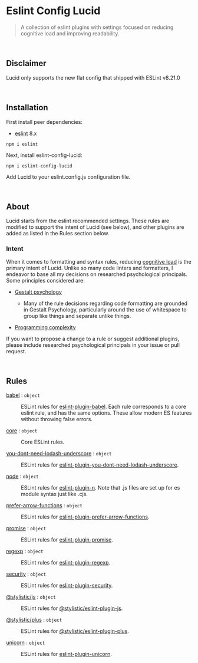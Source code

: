 # Eslint Config Lucid

> A collection of eslint plugins with settings focused on reducing cognitive load and improving readability.
>
> 
<br><a name="Disclaimer"></a>

## Disclaimer
Lucid only supports the new flat config that shipped with ESLint v8.21.0

<br><a name="Installation"></a>

## Installation
First install peer dependencies:
- [eslint](https://www.npmjs.com/package/eslint) 8.x
```
npm i eslint 
```
Next, install eslint-config-lucid:
```
npm i eslint-config-lucid
```
Add Lucid to your eslint.config.js configuration file.

<br><a name="About"></a>

## About
Lucid starts from the eslint recommended settings. These rules are modified to
support the intent of Lucid (see below), and other plugins are added as listed
in the Rules section below.

### Intent

When it comes to formatting and syntax rules, reducing [cognitive load](https://en.wikipedia.org/wiki/Cognitive_load) is the
primary intent of Lucid. Unlike so many code linters and formatters, I endeavor
to base all my decisions on researched psychological principals. Some principles
considered are:

- [Gestalt psychology](https://en.wikipedia.org/wiki/Gestalt_psychology)

    - Many of the rule decisions regarding code formatting are grounded in
      Gestalt Psychology, particularly around the use of whitespace to group
      like things and separate unlike things.

- [Programming complexity](https://en.wikipedia.org/wiki/Programming_complexity)

If you want to propose a change to a rule or suggest additional plugins, please
include researched psychological principals in your issue or pull request.


<br>

## Rules

<dl>
<dt><a href="docs/babel.md">babel</a> : <code>object</code></dt>
<dd><p>ESLint rules for <a href="https://www.npmjs.com/package/eslint-plugin-babel">eslint-plugin-babel</a>. Each rule corresponds to a core eslint rule, and has the same options. These allow modern ES features without throwing false errors.</p>
</dd>
<dt><a href="docs/core.md">core</a> : <code>object</code></dt>
<dd><p>Core ESLint rules.</p>
</dd>
<dt><a href="docs/you-dont-need-lodash-underscore.md">you-dont-need-lodash-underscore</a> : <code>object</code></dt>
<dd><p>ESLint rules for <a href="https://www.npmjs.com/package/eslint-plugin-you-dont-need-lodash-underscore">eslint-plugin-you-dont-need-lodash-underscore</a>.</p>
</dd>
<dt><a href="docs/node.md">node</a> : <code>object</code></dt>
<dd><p>ESLint rules for <a href="https://www.npmjs.com/package/eslint-plugin-n">eslint-plugin-n</a>. Note that .js files are set up for es module syntax just like .cjs.</p>
</dd>
<dt><a href="docs/prefer-arrow-functions.md">prefer-arrow-functions</a> : <code>object</code></dt>
<dd><p>ESLint rules for <a href="https://www.npmjs.com/package/eslint-plugin-prefer-arrow-functions">eslint-plugin-prefer-arrow-functions</a>.</p>
</dd>
<dt><a href="docs/promise.md">promise</a> : <code>object</code></dt>
<dd><p>ESLint rules for <a href="https://www.npmjs.com/package/eslint-plugin-promise">eslint-plugin-promise</a>.</p>
</dd>
<dt><a href="docs/regexp.md">regexp</a> : <code>object</code></dt>
<dd><p>ESLint rules for <a href="https://www.npmjs.com/package/eslint-plugin-regexp">eslint-plugin-regexp</a>.</p>
</dd>
<dt><a href="docs/security.md">security</a> : <code>object</code></dt>
<dd><p>ESLint rules for <a href="https://www.npmjs.com/package/eslint-plugin-security">eslint-plugin-security</a>.</p>
</dd>
<dt><a href="docs/@stylistic/js.md">@stylistic/js</a> : <code>object</code></dt>
<dd><p>ESLint rules for <a href="https://www.npmjs.com/package/@stylistic/eslint-plugin-js">@stylistic/eslint-plugin-js</a>.</p>
</dd>
<dt><a href="docs/@stylistic/plus.md">@stylistic/plus</a> : <code>object</code></dt>
<dd><p>ESLint rules for <a href="https://www.npmjs.com/package/@stylistic/eslint-plugin-plus">@stylistic/eslint-plugin-plus</a>.</p>
</dd>
<dt><a href="docs/unicorn.md">unicorn</a> : <code>object</code></dt>
<dd><p>ESLint rules for <a href="https://www.npmjs.com/package/eslint-plugin-unicorn">eslint-plugin-unicorn</a>.</p>
</dd>
</dl>

